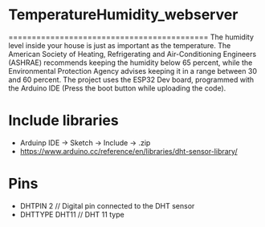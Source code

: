 # TemperatureHumidity_webserver
===========================================
The humidity level inside your house is just as important as the temperature. The American Society of Heating, Refrigerating and Air-Conditioning Engineers (ASHRAE) recommends keeping the humidity below 65 percent, while the Environmental Protection Agency advises keeping it in a range between 30 and 60 percent.
The project uses the ESP32 Dev board, programmed with the Arduino IDE (Press the boot button while uploading the code).

# Include libraries
- Arduinp IDE -> Sketch -> Include -> .zip
- https://www.arduino.cc/reference/en/libraries/dht-sensor-library/


# Pins
- DHTPIN 2     // Digital pin connected to the DHT sensor 
- DHTTYPE    DHT11     // DHT 11 type

